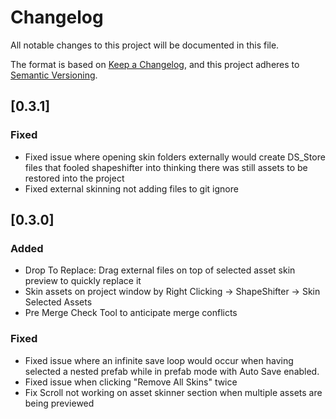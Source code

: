 # Changelog
All notable changes to this project will be documented in this file.

The format is based on [Keep a Changelog](https://keepachangelog.com/en/1.0.0/),
and this project adheres to [Semantic Versioning](https://semver.org/spec/v2.0.0.html).

## [0.3.1]
### Fixed
- Fixed issue where opening skin folders externally would create DS_Store files that fooled shapeshifter 
into thinking there was still assets to be restored into the project
- Fixed external skinning not adding files to git ignore

## [0.3.0]
### Added
- Drop To Replace: Drag external files on top of selected asset skin preview to quickly replace it
- Skin assets on project window by Right Clicking -> ShapeShifter -> Skin Selected Assets
- Pre Merge Check Tool to anticipate merge conflicts

### Fixed
- Fixed issue where an infinite save loop would occur when having selected a nested prefab while in prefab mode with Auto Save enabled.
- Fixed issue when clicking "Remove All Skins" twice
- Fix Scroll not working on asset skinner section when multiple assets are being previewed


